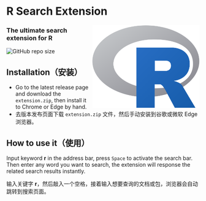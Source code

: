 # R Search Extension

<img align="right" width="280" src="R_logo.svg">

### The ultimate search extension for R


<img alt="GitHub repo size" src="https://img.shields.io/github/repo-size/shixiangwang/r-search-extension">

## Installation（安装）

- Go to the latest release page and download the `extension.zip`, then install it to Chrome or Edge by hand.
- 去版本发布页面下载 `extension.zip` 文件，然后手动安装到谷歌或微软 Edge 浏览器。

## How to use it（使用）
   
Input keyword **r** in the address bar, press `Space` to activate the search bar. Then enter any word you want to search, the extension will response the related search results instantly.

输入关键字 **r**，然后敲入一个空格，接着输入想要查询的文档或包，浏览器会自动跳转到搜索页面。





